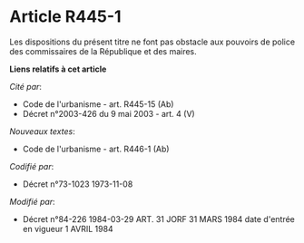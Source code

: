 # Article R445-1

Les dispositions du présent titre ne font pas  obstacle aux pouvoirs de police des commissaires de la République et des
maires.

**Liens relatifs à cet article**

_Cité par_:

  - Code de l'urbanisme - art. R445-15 (Ab)
  - Décret n°2003-426 du 9 mai 2003 - art. 4 (V)

_Nouveaux textes_:

  - Code de l'urbanisme - art. R446-1 (Ab)

_Codifié par_:

  - Décret n°73-1023 1973-11-08

_Modifié par_:

  - Décret n°84-226 1984-03-29 ART. 31 JORF 31 MARS 1984 date d'entrée en vigueur 1 AVRIL 1984
